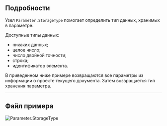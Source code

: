 ## Подробности
Узел `Parameter.StorageType` помогает определить тип данных, хранимых в параметре.

Доступные типы данных:
- никаких данных;
- целое число;
- число двойной точности;
- строка;
- идентификатор элемента.

В приведенном ниже примере возвращаются все параметры из информации о проекте текущего документа. Затем возвращается тип хранения параметра.

___
## Файл примера

![Parameter.StorageType](./Revit.Elements.Parameter.StorageType_img.jpg)
